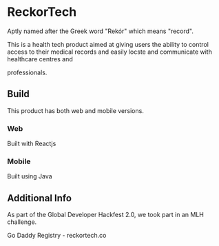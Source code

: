 # ReckorTech

Aptly named after the Greek word "Rekór" which means "record". 

This is a health tech product aimed at giving users the ability to control access to their medical records and easily locste and communicate with healthcare centres and 

professionals.


## Build
This product has both web and mobile versions.

### Web
Built with Reactjs

### Mobile
Built using Java

## Additional Info
As part of the Global Developer Hackfest 2.0, we took part in an MLH challenge.

Go Daddy Registry - reckortech.co
